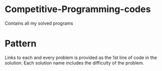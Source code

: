 # Competitive-Programming-codes

Contains all my solved programs

# Pattern

Links to each and every problem is provided as the 1st line of code in the solution.
Each solution name includes the difficulty of the problem.
